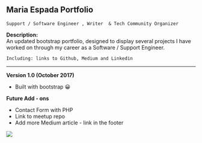 ## Maria Espada Portfolio 

```Support / Software Engineer , Writer  & Tech Community Organizer```

<b> Description: </b>
<br>
An updated bootstrap portfolio, designed to display several projects I have worked on through my career as a Software / Support Engineer. 

```Including: links to Github, Medium and Linkedin```

<hr>

 <b> Version 1.0 (October 2017) </b>

* Built with bootstrap :grinning:

<b> Future Add - ons  </b>

* Contact Form with PHP 
* Link to meetup repo
* Add more Medium article - link in the footer

<img src = "portfolio.png">













